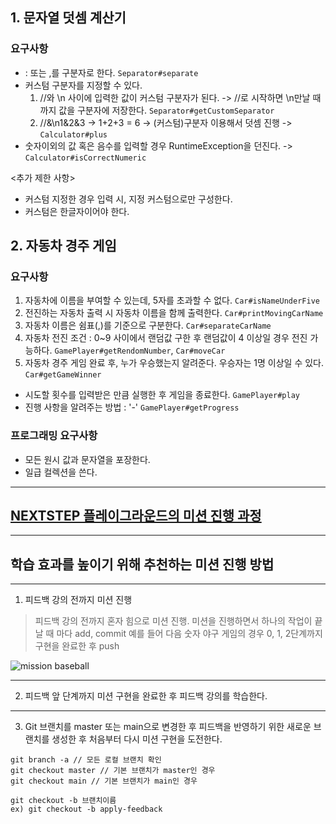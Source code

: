 ## 1. 문자열 덧셈 계산기
###  요구사항
- : 또는 ,를 구분자로 한다.  `Separator#separate`
- 커스텀 구분자를 지정할 수 있다.
    1. //와 \n 사이에 입력한 값이 커스텀 구분자가 된다.  -> //로 시작하면 \n만날 때까지 값을 구분자에 저장한다. `Separator#getCustomSeparator`
    2. //&\n1&2&3 -> 1+2+3 =  6 -> (커스텀)구분자 이용해서 덧셈 진행 -> `Calculator#plus`
- 숫자이외의 값 혹은 음수를 입력할 경우 RuntimeException을 던진다. -> `Calculator#isCorrectNumeric`

<추가 제한 사항>
- 커스텀 지정한 경우 입력 시, 지정 커스텀으로만 구성한다.
- 커스텀은 한글자이어야 한다.

## 2. 자동차 경주 게임
### 요구사항
1. 자동차에 이름을 부여할 수 있는데, 5자를 초과할 수 없다. `Car#isNameUnderFive`
2. 전진하는 자동차 출력 시 자동차 이름을 함께 출력한다.  `Car#printMovingCarName`
3. 자동차 이름은 쉼표(,)를 기준으로 구분한다. `Car#separateCarName`
4. 자동차 전진 조건 : 0~9 사이에서 랜덤값 구한 후 랜덤값이 4 이상일 경우 전진 가능하다. `GamePlayer#getRendomNumber`, `Car#moveCar`
5. 자동차 경주 게임 완료 후, 누가 우승했는지 알려준다. 우승자는 1명 이상일 수 있다. `Car#getGameWinner`

- 시도할 횟수를 입력받은 만큼 실행한 후 게임을 종료한다. `GamePlayer#play`
- 진행 사항을 알려주는 방법 : '-'  `GamePlayer#getProgress`


### 프로그래밍 요구사항
- 모든 원시 값과 문자열을 포장한다.
- 일급 컬렉션을 쓴다.

---
## [NEXTSTEP 플레이그라운드의 미션 진행 과정](https://github.com/next-step/nextstep-docs/blob/master/playground/README.md)

---
## 학습 효과를 높이기 위해 추천하는 미션 진행 방법

---
1. 피드백 강의 전까지 미션 진행 
> 피드백 강의 전까지 혼자 힘으로 미션 진행. 미션을 진행하면서 하나의 작업이 끝날 때 마다 add, commit
> 예를 들어 다음 숫자 야구 게임의 경우 0, 1, 2단계까지 구현을 완료한 후 push

![mission baseball](https://raw.githubusercontent.com/next-step/nextstep-docs/master/playground/images/mission_baseball.png)

---
2. 피드백 앞 단계까지 미션 구현을 완료한 후 피드백 강의를 학습한다.

---
3. Git 브랜치를 master 또는 main으로 변경한 후 피드백을 반영하기 위한 새로운 브랜치를 생성한 후 처음부터 다시 미션 구현을 도전한다.

```
git branch -a // 모든 로컬 브랜치 확인
git checkout master // 기본 브랜치가 master인 경우
git checkout main // 기본 브랜치가 main인 경우

git checkout -b 브랜치이름
ex) git checkout -b apply-feedback
```
